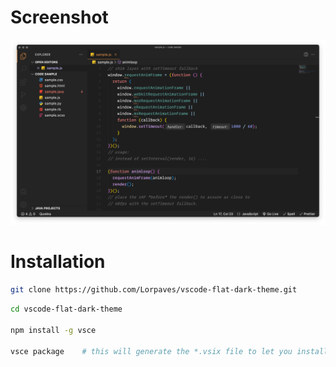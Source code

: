 # Screenshot

![screenshot](https://github.com/Lorpaves/vscode-flat-dark-theme/blob/4faeb16822da49e50ceec57a193c15d16a37e3a3/_assets/screenshot.png)

# Installation

```bash
git clone https://github.com/Lorpaves/vscode-flat-dark-theme.git
```

```bash
cd vscode-flat-dark-theme

npm install -g vsce

vsce package    # this will generate the *.vsix file to let you install the theme from the extension
```
